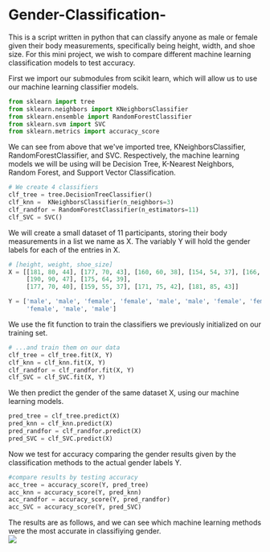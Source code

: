 # Gender-Classification-
This is a script written in python that can classify anyone as male or female given their body measurements, specifically being height, width, and shoe size. For this mini project, we wish to compare different machine learning classification models to test accuracy.

First we import our submodules from scikit learn, which will allow us to use our machine learning classifier models.
```python
from sklearn import tree
from sklearn.neighbors import KNeighborsClassifier
from sklearn.ensemble import RandomForestClassifier
from sklearn.svm import SVC
from sklearn.metrics import accuracy_score
```  
We can see from above that we've imported tree, KNeighborsClassifier, RandomForestClassifier, and SVC. Respectively, the machine learning models we will be using will be Decision Tree, K-Nearest Neighbors, Random Forest, and Support Vector Classification.  
```python
# We create 4 classifiers
clf_tree = tree.DecisionTreeClassifier()
clf_knn =  KNeighborsClassifier(n_neighbors=3)
clf_randfor = RandomForestClassifier(n_estimators=11)
clf_SVC = SVC()
```  

We will create a small dataset of 11 participants, storing their body measurements in a list we name as X. The variably Y will hold the gender labels for each of the entries in X.  
```python
# [height, weight, shoe_size]
X = [[181, 80, 44], [177, 70, 43], [160, 60, 38], [154, 54, 37], [166, 65, 40],
     [190, 90, 47], [175, 64, 39],
     [177, 70, 40], [159, 55, 37], [171, 75, 42], [181, 85, 43]]

Y = ['male', 'male', 'female', 'female', 'male', 'male', 'female', 'female',
     'female', 'male', 'male']
```  
We use the fit function to train the classifiers we previously initialized on our training set.
```python
# ...and train them on our data
clf_tree = clf_tree.fit(X, Y)
clf_knn = clf_knn.fit(X, Y)
clf_randfor = clf_randfor.fit(X, Y)
clf_SVC = clf_SVC.fit(X, Y)
```  
We then predict the gender of the same dataset X, using our machine learning models.
```python
pred_tree = clf_tree.predict(X)
pred_knn = clf_knn.predict(X)
pred_randfor = clf_randfor.predict(X)
pred_SVC = clf_SVC.predict(X)
```  
Now we test for accuracy comparing the gender results given by the classification methods to the actual gender labels Y.
```python
#compare results by testing accuracy
acc_tree = accuracy_score(Y, pred_tree)
acc_knn = accuracy_score(Y, pred_knn)
acc_randfor = accuracy_score(Y, pred_randfor)
acc_SVC = accuracy_score(Y, pred_SVC)
```
The results are as follows, and we can see which machine learning methods were the most accurate in classifiying gender.  
![](~/Desktop/genderclass.png)
